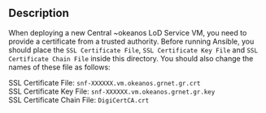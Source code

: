 ## Description
When deploying a new Central ~okeanos LoD Service VM, you need to provide a certificate from a
trusted authority. Before running Ansible, you should place the `SSL Certificate File`,
`SSL Certificate Key File` and `SSL Certificate Chain File` inside this directory. You should also
change the names of these file as follows:

SSL Certificate File: `snf-XXXXXX.vm.okeanos.grnet.gr.crt`  
SSL Certificate Key File: `snf-XXXXXX.vm.okeanos.grnet.gr.key`  
SSL Certificate Chain File: `DigiCertCA.crt`
